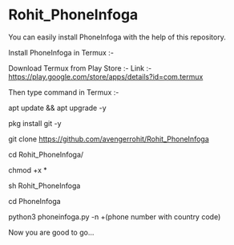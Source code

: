 # Rohit_PhoneInfoga
You can easily install PhoneInfoga with the help of this repository.

Install PhoneInfoga in Termux :-

Download Termux from Play Store :-
Link :- https://play.google.com/store/apps/details?id=com.termux

Then type command in Termux :-

apt update && apt upgrade -y

pkg install git -y

git clone https://github.com/avengerrohit/Rohit_PhoneInfoga

cd Rohit_PhoneInfoga/

chmod +x *

sh Rohit_PhoneInfoga

cd PhoneInfoga

python3 phoneinfoga.py -n +(phone number with country code)

Now you are good to go...
